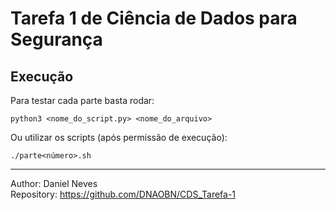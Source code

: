 # Tarefa 1 de Ciência de Dados para Segurança

## Execução
Para testar cada parte basta rodar:
```
python3 <nome_do_script.py> <nome_do_arquivo>
```
Ou utilizar os scripts (após permissão de execução):

```
./parte<número>.sh
```

---
Author: Daniel Neves  
Repository: https://github.com/DNAOBN/CDS_Tarefa-1
